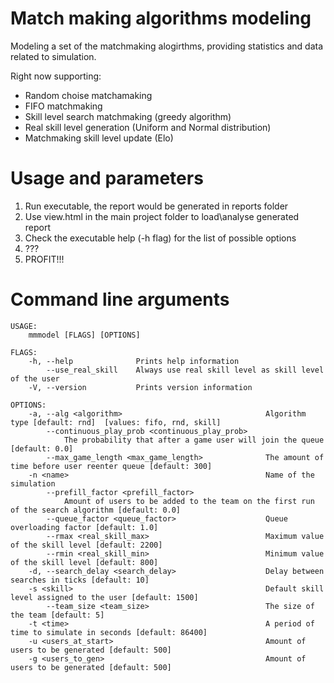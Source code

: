 # Match making algorithms modeling 
Modeling a set of the matchmaking alogirthms, providing statistics and data related to simulation.

Right now supporting:
- Random choise matchamaking 
- FIFO matchmaking
- Skill level search matchmaking (greedy algorithm)
- Real skill level generation (Uniform and Normal distribution)
- Matchmaking skill level update (Elo)

# Usage and parameters 
1) Run executable, the report would be generated in reports folder
2) Use view.html in the main project folder to load\analyse generated report
3) Check the executable help (-h flag) for the list of possible options 
4) ???
5) PROFIT!!!

# Command line arguments 
```
USAGE:
    mmmodel [FLAGS] [OPTIONS]

FLAGS:
    -h, --help              Prints help information
        --use_real_skill    Always use real skill level as skill level of the user
    -V, --version           Prints version information

OPTIONS:
    -a, --alg <algorithm>                                Algorithm type [default: rnd]  [values: fifo, rnd, skill]
        --continuous_play_prob <continuous_play_prob>
            The probability that after a game user will join the queue [default: 0.0] 
        --max_game_length <max_game_length>              The amount of time before user reenter queue [default: 300] 
    -n <name>                                            Name of the simulation
        --prefill_factor <prefill_factor>
            Amount of users to be added to the team on the first run of the search algorithm [default: 0.0] 
        --queue_factor <queue_factor>                    Queue overloading factor [default: 1.0] 
        --rmax <real_skill_max>                          Maximum value of the skill level [default: 2200] 
        --rmin <real_skill_min>                          Minimum value of the skill level [default: 800] 
    -d, --search_delay <search_delay>                    Delay between searches in ticks [default: 10] 
    -s <skill>                                           Default skill level assigned to the user [default: 1500] 
        --team_size <team_size>                          The size of the team [default: 5] 
    -t <time>                                            A period of time to simulate in seconds [default: 86400] 
    -u <users_at_start>                                  Amount of users to be generated [default: 500] 
    -g <users_to_gen>                                    Amount of users to be generated [default: 500] 
```
